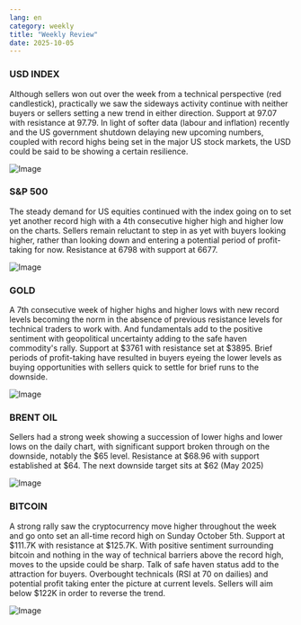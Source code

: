 ```yaml
---
lang: en
category: weekly
title: "Weekly Review"
date: 2025-10-05
---
```


### USD INDEX

Although sellers won out over the week from a technical perspective (red candlestick), practically we saw the sideways activity continue with neither buyers or sellers setting a new trend in either direction.  Support at 97.07 with resistance at 97.79. In light of softer data (labour and inflation) recently and the US government shutdown delaying new upcoming numbers, coupled with record highs being set in the major US stock markets, the USD could be said to be showing a certain resilience.   

![Image](https://markleighedu.github.io/img/Oct-2025/05-Oct-2025/usdindex.jpg)

### S&P 500

The steady demand for US equities continued with the index going on to set yet another record high with a 4th consecutive higher high and higher low on the charts. Sellers remain reluctant to step in as yet with buyers looking higher, rather than looking down and entering a potential period of profit-taking for now. Resistance at 6798 with support at 6677. 

![Image](https://markleighedu.github.io/img/Oct-2025/05-Oct-2025/sp500.jpg)

### GOLD

A 7th consecutive week of higher highs and higher lows with new record levels becoming the norm in the absence of previous resistance levels for technical traders to work with. And fundamentals add to the positive sentiment with geopolitical uncertainty adding to the safe haven commodity's rally. Support at $3761 with resistance set at $3895. Brief periods of profit-taking have resulted in buyers eyeing the lower levels as buying opportunities with sellers quick to settle for brief runs to the downside.  

![Image](https://markleighedu.github.io/img/Oct-2025/05-Oct-2025/gold.jpg)

### BRENT OIL

Sellers had a strong week showing a succession of lower highs and lower lows on the daily chart, with significant support broken through on the downside, notably the $65 level. Resistance at $68.96 with support established at $64. The next downside target sits at $62 (May 2025)

![Image](https://markleighedu.github.io/img/Oct-2025/05-Oct-2025/brentoil.jpg)

### BITCOIN

A strong rally saw the cryptocurrency move higher throughout the week and go onto set an all-time record high on Sunday October 5th. Support at $111.7K with resistance at $125.7K. With positive sentiment surrounding bitcoin and nothing in the way of technical barriers above the record high, moves to the upside could be sharp. Talk of safe haven status add to the attraction for buyers. Overbought technicals (RSI at 70 on dailies) and potential profit taking enter the picture at current levels. Sellers will aim below $122K in order to reverse the trend. 

![Image](https://markleighedu.github.io/img/Oct-2025/05-Oct-2025/bitcoin.jpg)

